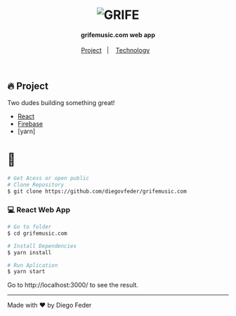 <h1 align="center">
    <img alt="GRIFE" title="GRIFE" />
</h1>

<h4 align="center">
  grifemusic.com web app
</h4>


<p align="center">
    <a href="#-Project">Project</a>&nbsp;&nbsp;&nbsp;|&nbsp;&nbsp;&nbsp;
    <a href="#rocket-Technology">Technology</a>&nbsp;&nbsp;&nbsp;
</p>

<br>

## 🔥 Project

Two dudes building something great!
- [React](https://reactjs.org)
- [Firebase](https://firebase.google.com/)
- [yarn]

# :construction_worker: 
```bash
# Get Acess or open public
# Clone Repository
$ git clone https://github.com/diegovfeder/grifemusic.com
```


### 💻 React Web App 

```bash
# Go to folder
$ cd grifemusic.com

# Install Dependencies
$ yarn install

# Run Aplication
$ yarn start
```
Go to http://localhost:3000/ to see the result.


---
Made with ❤️ by Diego Feder
